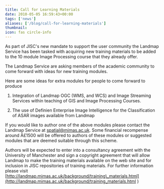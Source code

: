 ```yaml
---
title: Call for Learning Materials
date: 2010-05-05 16:59:43+00:00
tags: ['news']
aliases: ['/blog/call-for-learning-materials']
thumbnail: 
icon: fas circle-info
---
```

As part of JISC's new mandate to support the user community the Landmap Service has been tasked with acquiring new training materials to be added to the 10 module Image Processing course that they already offer. 

The Landmap Service are asking members of the academic community to come forward with ideas for new training modules.

Here are some ideas for extra modules for people to come forward to produce 


1. Integration of Landmap OGC (WMS, and WCS) and Image Streaming Services within teaching of GIS and Image Processing Courses. 


2. The use of Definien Enterprise Image Intelligence for the Classification of ASAR images available from Landmap 


If you would like to author one of the above modules please contact the Landmap Service at [spatial@mimas.ac.uk](mailto:spatial@mimas.ac.uk). Some financial recompense around Â£1500 will be offered to authors of these modules or suggested modules that are deemed suitable through this scheme. 


Authors will be expected to enter into a consultancy agreement with the University of Manchester and sign a copyright agreement that will allow Landmap to make the training materials available on the web site and for inclusion in JISC repositories of training materials. For further information please visit [http://landmap.mimas.ac.uk/background/training\_materials.html](http://landmap.mimas.ac.uk/background/training_materials.html )  



